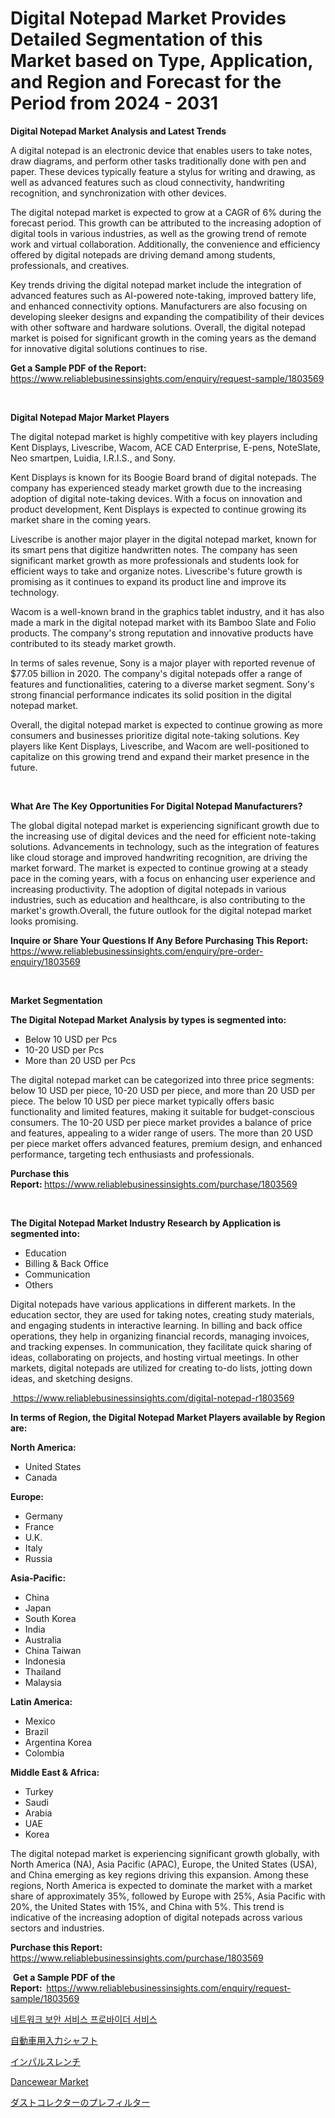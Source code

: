 <p><h1>Digital Notepad Market Provides Detailed Segmentation of this Market based on Type, Application, and Region and Forecast for the Period from 2024 - 2031</h1></p><p><strong>Digital Notepad Market Analysis and Latest Trends</strong></p>
<p><p>A digital notepad is an electronic device that enables users to take notes, draw diagrams, and perform other tasks traditionally done with pen and paper. These devices typically feature a stylus for writing and drawing, as well as advanced features such as cloud connectivity, handwriting recognition, and synchronization with other devices.</p><p>The digital notepad market is expected to grow at a CAGR of 6% during the forecast period. This growth can be attributed to the increasing adoption of digital tools in various industries, as well as the growing trend of remote work and virtual collaboration. Additionally, the convenience and efficiency offered by digital notepads are driving demand among students, professionals, and creatives.</p><p>Key trends driving the digital notepad market include the integration of advanced features such as AI-powered note-taking, improved battery life, and enhanced connectivity options. Manufacturers are also focusing on developing sleeker designs and expanding the compatibility of their devices with other software and hardware solutions. Overall, the digital notepad market is poised for significant growth in the coming years as the demand for innovative digital solutions continues to rise.</p></p>
<p><strong>Get a Sample PDF of the Report:&nbsp;</strong> <a href="https://www.reliablebusinessinsights.com/enquiry/request-sample/1803569">https://www.reliablebusinessinsights.com/enquiry/request-sample/1803569</a></p>
<p>&nbsp;</p>
<p><strong>Digital Notepad Major Market Players</strong></p>
<p><p>The digital notepad market is highly competitive with key players including Kent Displays, Livescribe, Wacom, ACE CAD Enterprise, E-pens, NoteSlate, Neo smartpen, Luidia, I.R.I.S., and Sony. </p><p>Kent Displays is known for its Boogie Board brand of digital notepads. The company has experienced steady market growth due to the increasing adoption of digital note-taking devices. With a focus on innovation and product development, Kent Displays is expected to continue growing its market share in the coming years. </p><p>Livescribe is another major player in the digital notepad market, known for its smart pens that digitize handwritten notes. The company has seen significant market growth as more professionals and students look for efficient ways to take and organize notes. Livescribe's future growth is promising as it continues to expand its product line and improve its technology. </p><p>Wacom is a well-known brand in the graphics tablet industry, and it has also made a mark in the digital notepad market with its Bamboo Slate and Folio products. The company's strong reputation and innovative products have contributed to its steady market growth. </p><p>In terms of sales revenue, Sony is a major player with reported revenue of $77.05 billion in 2020. The company's digital notepads offer a range of features and functionalities, catering to a diverse market segment. Sony's strong financial performance indicates its solid position in the digital notepad market. </p><p>Overall, the digital notepad market is expected to continue growing as more consumers and businesses prioritize digital note-taking solutions. Key players like Kent Displays, Livescribe, and Wacom are well-positioned to capitalize on this growing trend and expand their market presence in the future.</p></p>
<p>&nbsp;</p>
<p><strong>What Are The Key Opportunities For Digital Notepad Manufacturers?</strong></p>
<p><p>The global digital notepad market is experiencing significant growth due to the increasing use of digital devices and the need for efficient note-taking solutions. Advancements in technology, such as the integration of features like cloud storage and improved handwriting recognition, are driving the market forward. The market is expected to continue growing at a steady pace in the coming years, with a focus on enhancing user experience and increasing productivity. The adoption of digital notepads in various industries, such as education and healthcare, is also contributing to the market's growth.Overall, the future outlook for the digital notepad market looks promising.</p></p>
<p><strong>Inquire or Share Your Questions If Any Before Purchasing This Report:</strong> <a href="https://www.reliablebusinessinsights.com/enquiry/pre-order-enquiry/1803569">https://www.reliablebusinessinsights.com/enquiry/pre-order-enquiry/1803569</a></p>
<p>&nbsp;</p>
<p><strong>Market Segmentation</strong></p>
<p><strong>The Digital Notepad Market Analysis by types is segmented into:</strong></p>
<p><ul><li>Below 10 USD per Pcs</li><li>10-20 USD per Pcs</li><li>More than 20 USD per Pcs</li></ul></p>
<p><p>The digital notepad market can be categorized into three price segments: below 10 USD per piece, 10-20 USD per piece, and more than 20 USD per piece. The below 10 USD per piece market typically offers basic functionality and limited features, making it suitable for budget-conscious consumers. The 10-20 USD per piece market provides a balance of price and features, appealing to a wider range of users. The more than 20 USD per piece market offers advanced features, premium design, and enhanced performance, targeting tech enthusiasts and professionals.</p></p>
<p><strong>Purchase this Report:&nbsp;</strong><a href="https://www.reliablebusinessinsights.com/purchase/1803569">https://www.reliablebusinessinsights.com/purchase/1803569</a></p>
<p>&nbsp;</p>
<p><strong>The Digital Notepad Market Industry Research by Application is segmented into:</strong></p>
<p><ul><li>Education</li><li>Billing & Back Office</li><li>Communication</li><li>Others</li></ul></p>
<p><p>Digital notepads have various applications in different markets. In the education sector, they are used for taking notes, creating study materials, and engaging students in interactive learning. In billing and back office operations, they help in organizing financial records, managing invoices, and tracking expenses. In communication, they facilitate quick sharing of ideas, collaborating on projects, and hosting virtual meetings. In other markets, digital notepads are utilized for creating to-do lists, jotting down ideas, and sketching designs.</p></p>
<p><a href="https://www.reliablebusinessinsights.com/digital-notepad-r1803569">&nbsp;https://www.reliablebusinessinsights.com/digital-notepad-r1803569</a></p>
<p><strong>In terms of Region, the Digital Notepad Market Players available by Region are:</strong></p>
<p>
    <p> <strong> North America: </strong>
        <ul>
            <li>United States</li>
            <li>Canada</li>
        </ul>
        </p> 
    <p> <strong> Europe: </strong>
        <ul>
            <li>Germany</li>
            <li>France</li>
            <li>U.K.</li>
            <li>Italy</li>
            <li>Russia</li>
        </ul>
        </p> 
    <p> <strong> Asia-Pacific: </strong>
        <ul>
            <li>China</li>
            <li>Japan</li>
            <li>South Korea</li>
            <li>India</li>
            <li>Australia</li>
            <li>China Taiwan</li>
            <li>Indonesia</li>
            <li>Thailand</li>
            <li>Malaysia</li>
        </ul>
        </p> 
    <p> <strong> Latin America: </strong>
        <ul>
            <li>Mexico</li>
            <li>Brazil</li>
            <li>Argentina Korea</li>
            <li>Colombia</li>
        </ul>
        </p> 
    <p> <strong> Middle East & Africa: </strong>
        <ul>
            <li>Turkey</li>
            <li>Saudi</li>
            <li>Arabia</li>
            <li>UAE</li>
            <li>Korea</li>
        </ul>
    </p>
    </p>
<p><p>The digital notepad market is experiencing significant growth globally, with North America (NA), Asia Pacific (APAC), Europe, the United States (USA), and China emerging as key regions driving this expansion. Among these regions, North America is expected to dominate the market with a market share of approximately 35%, followed by Europe with 25%, Asia Pacific with 20%, the United States with 15%, and China with 5%. This trend is indicative of the increasing adoption of digital notepads across various sectors and industries.</p></p>
<p><strong>Purchase this Report: </strong><a href="https://www.reliablebusinessinsights.com/purchase/1803569">https://www.reliablebusinessinsights.com/purchase/1803569</a></p>
<p>&nbsp;<strong>Get a Sample PDF of the Report:&nbsp;&nbsp;</strong><a href="https://www.reliablebusinessinsights.com/enquiry/request-sample/1803569">https://www.reliablebusinessinsights.com/enquiry/request-sample/1803569</a></p>
<p><strong></strong></p>
<p><p><a href="https://github.com/jimahmed0511/Market-Research-Report-List-1/blob/main/3626211148311.md">네트워크 보안 서비스 프로바이더 서비스</a></p><p><a href="https://github.com/laurenreichert/Market-Research-Report-List-2/blob/main/4471550140420.md">自動車用入力シャフト</a></p><p><a href="https://medium.com/@elenorkiehn/2024%E5%B9%B4%E3%81%8B%E3%82%892031%E5%B9%B4%E3%81%BE%E3%81%A7%E3%81%AE15-cagr%E3%81%A7%E6%8B%A1%E5%A4%A7%E3%81%97%E3%81%A6%E3%81%84%E3%82%8B%E3%82%A4%E3%83%B3%E3%83%91%E3%83%AB%E3%82%B9%E3%83%AC%E3%83%B3%E3%83%81%E5%B8%82%E5%A0%B4%E3%81%AE%E8%A6%8F%E6%A8%A1%E3%81%AB%E9%96%A2%E3%81%99%E3%82%8B%E6%B4%9E%E5%AF%9F-b5f208103175">インパルスレンチ</a></p><p><a href="https://github.com/mooaaztarek/Market-Research-Report-List-1/blob/main/dancewear-market.md">Dancewear Market</a></p><p><a href="https://medium.com/@brayanborer2023/%E3%83%80%E3%82%B9%E3%83%88%E3%82%B3%E3%83%AC%E3%82%AF%E3%82%BF%E3%83%BC%E3%81%AE%E3%82%B0%E3%83%AD%E3%83%BC%E3%83%90%E3%83%AB%E3%83%97%E3%83%AA%E3%83%95%E3%82%A3%E3%83%AB%E3%82%BF%E3%83%BC%E5%B8%82%E5%A0%B4%E8%A6%8F%E6%A8%A1%E3%81%AF-%E5%B9%B4%E5%B9%B3%E5%9D%87%E6%88%90%E9%95%B7%E7%8E%87-%E3%81%AB%E9%81%94%E3%81%99%E3%82%8B%E3%81%A8%E4%BA%88%E6%83%B3%E3%81%95%E3%82%8C%E3%81%A6%E3%81%8A%E3%82%8A-%E3%81%93%E3%81%AE%E3%83%AC%E3%83%9D%E3%83%BC%E3%83%88%E3%81%AF%E5%B8%82%E5%A0%B4%E3%81%AE%E6%88%90%E9%95%B7-%E3%83%88%E3%83%AC%E3%83%B3%E3%83%89-%E6%A9%9F%E4%BC%9A-%E3%81%8A%E3%82%88%E3%81%B32024%E5%B9%B4%E3%81%8B%E3%82%892031%E5%B9%B4%E3%81%BE%E3%81%A7%E3%81%AE%E4%BA%88%E6%B8%AC%E3%82%92%E3%82%AB%E3%83%90%E3%83%BC%E3%81%97%E3%81%A6%E3%81%84%E3%81%BE%E3%81%99-b57c34b1989c">ダストコレクターのプレフィルター</a></p></p>